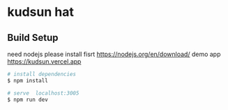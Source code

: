 # kudsun hat

## Build Setup
need nodejs please install fisrt https://nodejs.org/en/download/
demo app  https://kudsun.vercel.app
```bash
# install dependencies
$ npm install

# serve  localhost:3005
$ npm run dev

```

